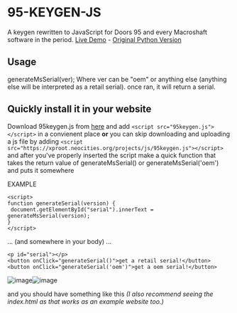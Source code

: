 # 95-KEYGEN-JS
A keygen rewritten to JavaScript for Doors 95 and every Macroshaft software in the period. [Live Demo](https://xproot.github.io/95-KEYGEN-JS/) - [Original Python Version](https://github.com/SashiDegodeshi/w95keygen-python)

## Usage
generateMsSerial(ver);
Where ver can be "oem" or anything else (anything else will be interpreted as a retail serial).
once ran, it will return a serial.

## Quickly install it in your website
Download 95keygen.js from [here](https://raw.githubusercontent.com/xproot/95-KEYGEN-JS/main/95keygen.js) and add `<script src="95keygen.js"></script>` in a convienent place **or** you can skip downloading and uploading a js file by adding 
```<script src="https://xproot.neocities.org/projects/js/95keygen.js"></script>``` and after you've properly inserted the script make a quick function that takes the return value of generateMsSerial() or generateMsSerial('oem') and puts it somewhere

EXAMPLE
```
<script>
function generateSerial(version) {
 document.getElementById("serial").innerText = generateMsSerial(version);
}
</script>
```

... (and somewhere in your body) ...

```
<p id="serial"></p>
<button onClick="generateSerial()">get a retail serial!</button>
<button onClick="generateSerial('oem')">get a oem serial!</button>
```

![image](https://user-images.githubusercontent.com/49620652/144774380-c49c7419-9ac5-4c87-a49f-9a2b2ef6d4fa.png)![image](https://user-images.githubusercontent.com/49620652/144774407-af71e42a-c6b4-445d-b7d1-d18abb352132.png)



and you should have something like this _(I also recommend seeing the index.html as that works as an example website too.)_
